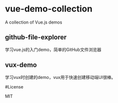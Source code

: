# vue-demo-collection
A collection of Vue.js demos

## github-file-explorer

学习vue.js的入门demo，简单的GitHub文件浏览器

## vux-demo

学习vux时创建的demo，vux用于快速创建移动端UI很棒。

#License

MIT
